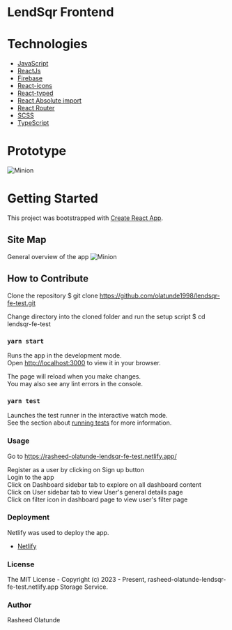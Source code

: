# LendSqr Frontend 


# Technologies 
 + [JavaScript](https://www.javascript.io)
 + [ReactJs](https://www.reactjs.org/)
 + [Firebase](https://www.reduxjs.org/)
 + [React-icons](https://react-icons.github.io/react-icons/) 
 + [React-typed](https://www.npmjs.com/package/react-typed)
 + [React Absolute import](https://medium.com/geekculture/making-life-easier-with-absolute-imports-react-in-javascript-and-typescript-bbdab8a8a3a1) 
 + [React Router](https://reactrouter.com/en/main) 
 + [SCSS](https://sass-lang.com/documentation/syntax) 
 + [TypeScript](https://www.typescriptlang.org/) 

# Prototype
![Minion](/public/assets/img/login.png)


# Getting Started

This project was bootstrapped with [Create React App](https://github.com/facebook/create-react-app).


##  Site Map
General overview of the app
![Minion](/public/assets/img/sitemap.png)



##  How to Contribute

Clone the repository
$ git clone https://github.com/olatunde1998/lendsqr-fe-test.git

Change directory into the cloned folder and run the setup script
$ cd lendsqr-fe-test 


### `yarn start`
Runs the app in the development mode.\
Open [http://localhost:3000](http://localhost:3000) to view it in your browser.

The page will reload when you make changes.\
You may also see any lint errors in the console.


### `yarn test`

Launches the test runner in the interactive watch mode.\
See the section about [running tests](https://facebook.github.io/create-react-app/docs/running-tests) for more information.


### Usage
Go to https://rasheed-olatunde-lendsqr-fe-test.netlify.app/

Register as a user by clicking on Sign up button\
Login to the app\
Click on Dashboard sidebar tab to explore on all dashboard content\
Click on User sidebar tab to view User's general details page\
Click on filter icon in dashboard page to view user's filter page

### Deployment
Netlify was used to deploy the app.
 + [Netlify](https://app.netlify.com/sites/rasheed-olatunde-lendsqr-fe-test/overview)

### License
The MIT License - Copyright (c) 2023 - Present, rasheed-olatunde-lendsqr-fe-test.netlify.app Storage Service.


### Author
Rasheed Olatunde






